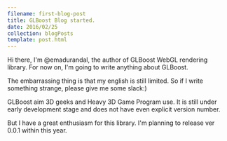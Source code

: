 ```yaml
---
filename: first-blog-post
title: GLBoost Blog started.
date: 2016/02/25
collection: blogPosts
template: post.html
---
```


Hi there, I'm @emadurandal, the author of GLBoost WebGL rendering library.
For now on, I'm going to write anything about GLBoost.

The embarrassing thing is that my english is still limited.
So if I write something strange, please give me some slack:)

GLBoost aim 3D geeks and Heavy 3D Game Program use.
It is still under early development stage and does not have even explicit version number.

But I have a great enthusiasm for this library.
I'm planning to release ver 0.0.1 within this year.
